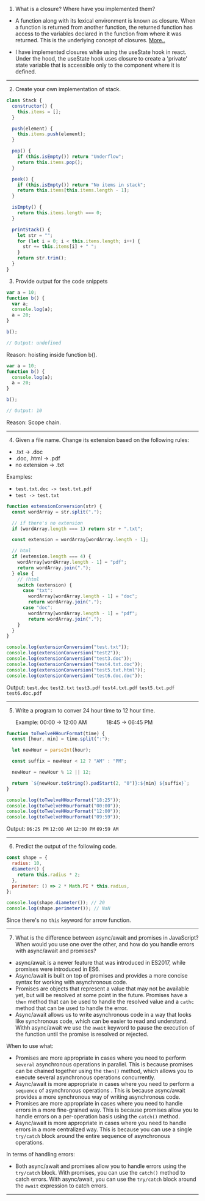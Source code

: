 1. What is a closure? Where have you implemented them?

- A function along with its lexical environment is known as closure. When a function is returned from another function, the returned function has access to the variables declared in the function from where it was returned. This is the underlying concept of closures. <a href="https://blogs-ssk.netlify.app/js-closures">More..</a>

- I have implemented closures while using the useState hook in react. Under the hood, the useState hook uses closure to create a 'private' state variable that is accessible only to the component where it is defined.

---

2. Create your own implementation of stack.

```javascript
class Stack {
  constructor() {
    this.items = [];
  }

  push(element) {
    this.items.push(element);
  }

  pop() {
    if (this.isEmpty()) return "Underflow";
    return this.items.pop();
  }

  peek() {
    if (this.isEmpty()) return "No items in stack";
    return this.items[this.items.length - 1];
  }

  isEmpty() {
    return this.items.length === 0;
  }

  printStack() {
    let str = "";
    for (let i = 0; i < this.items.length; i++) {
      str += this.items[i] + " ";
    }
    return str.trim();
  }
}
```

3. Provide output for the code snippets

```javascript
var a = 10;
function b() {
  var a;
  console.log(a);
  a = 20;
}

b();

// Output: undefined
```

Reason: hoisting inside function b().

```javascript
var a = 10;
function b() {
  console.log(a);
  a = 20;
}

b();

// Output: 10
```

Reason: Scope chain.

---

4. Given a file name. Change its extension based on the following rules:

- .txt -> .doc
- .doc, .html -> .pdf
- no extension -> .txt

Examples:

- `test.txt.doc -> test.txt.pdf`
- `test -> test.txt`

```javascript
function extensionConversion(str) {
  const wordArray = str.split(".");

  // if there's no extension
  if (wordArray.length === 1) return str + ".txt";

  const extension = wordArray[wordArray.length - 1];

  // html
  if (extension.length === 4) {
    wordArray[wordArray.length - 1] = "pdf";
    return wordArray.join(".");
  } else {
    // !html
    switch (extension) {
      case "txt":
        wordArray[wordArray.length - 1] = "doc";
        return wordArray.join(".");
      case "doc":
        wordArray[wordArray.length - 1] = "pdf";
        return wordArray.join(".");
    }
  }
}

console.log(extensionConversion("test.txt"));
console.log(extensionConversion("test2"));
console.log(extensionConversion("test3.doc"));
console.log(extensionConversion("test4.txt.doc"));
console.log(extensionConversion("test5.txt.html"));
console.log(extensionConversion("test6.doc.doc"));
```

Output:
`test.doc`
`test2.txt`
`test3.pdf`
`test4.txt.pdf`
`test5.txt.pdf`
`test6.doc.pdf`

---

5. Write a program to conver 24 hour time to 12 hour time. <p>Example: 00:00 -> 12:00 AM &nbsp;&nbsp;&nbsp;&nbsp;&nbsp;&nbsp;&nbsp;&nbsp;&nbsp;&nbsp;&nbsp; 18:45 -> 06:45 PM</p>

```javascript
function toTwelveHHourFormat(time) {
  const [hour, min] = time.split(":");

  let newHour = parseInt(hour);

  const suffix = newHour < 12 ? "AM" : "PM";

  newHour = newHour % 12 || 12;

  return `${newHour.toString().padStart(2, "0")}:${min} ${suffix}`;
}

console.log(toTwelveHHourFormat("18:25"));
console.log(toTwelveHHourFormat("00:00"));
console.log(toTwelveHHourFormat("12:00"));
console.log(toTwelveHHourFormat("09:59"));
```

Output: `06:25 PM` `12:00 AM` `12:00 PM` `09:59 AM`

---

6. Predict the output of the following code.

```javascript
const shape = {
  radius: 10,
  diameter() {
    return this.radius * 2;
  },
  perimeter: () => 2 * Math.PI * this.radius,
};

console.log(shape.diameter()); // 20
console.log(shape.perimeter()); // NaN
```

Since there's no `this` keyword for arrow function.

---

7. What is the difference between async/await and promises in JavaScript? When would you use one over the other, and how do you handle errors with async/await and promises?

- async/await is a newer feature that was introduced in ES2017, while promises were introduced in ES6.
- Async/await is built on top of promises and provides a more concise syntax for working with asynchronous code.
- Promises are objects that represent a value that may not be available yet, but will be resolved at some point in the future. Promises have a `then` method that can be used to handle the resolved value and a `cathc` method that can be used to handle the error.
- Async/await allows us to write asynchronous code in a way that looks like synchronous code, which can be easier to read and understand. Withh async/await we use the `await` keyword to pause the execution of the function until the promise is resolved or rejected.

<p>When to use what:</p>

- Promises are more appropriate in cases where you need to perform `several` asynchronous operations in parallel. This is because promises can be chained together using the `then()` method, which allows you to execute several asynchronous operations concurrently.
- Async/await is more appropriate in cases where you need to perform a `sequence` of asynchronous operations . This is because async/await provides a more synchronous way of writing asynchronous code.
- Promises are more appropriate in cases where you need to handle errors in a more fine-grained way. This is because promises allow you to handle errors on a per-operation basis using the `catch()` method.
- Async/await is more appropriate in cases where you need to handle errors in a more centralized way. This is because you can use a single `try/catch` block around the entire sequence of asynchronous operations.

<p> In terms of handling errors:

- Both async/await and promises allow you to handle errors using the `try/catch` block. With promises, you can use the `catch()` method to catch errors. With async/await, you can use the `try/catch` block around the `await` expression to catch errors.

---
